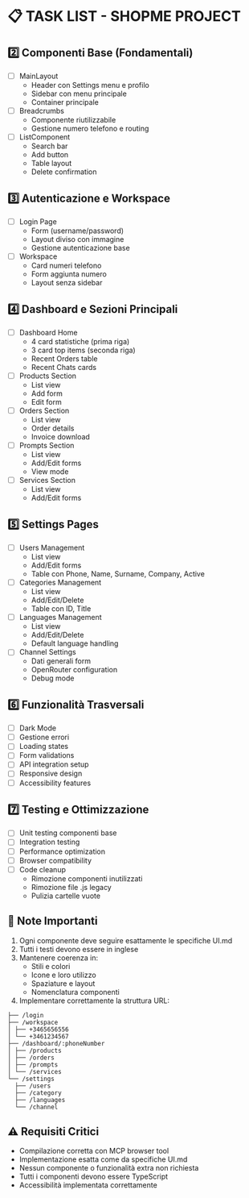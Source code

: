 # 📋 TASK LIST - SHOPME PROJECT

## 2️⃣ Componenti Base (Fondamentali)

- [ ] MainLayout
  - Header con Settings menu e profilo
  - Sidebar con menu principale
  - Container principale
- [ ] Breadcrumbs
  - Componente riutilizzabile
  - Gestione numero telefono e routing
- [ ] ListComponent
  - Search bar
  - Add button
  - Table layout
  - Delete confirmation

## 3️⃣ Autenticazione e Workspace

- [ ] Login Page
  - Form (username/password)
  - Layout diviso con immagine
  - Gestione autenticazione base
- [ ] Workspace
  - Card numeri telefono
  - Form aggiunta numero
  - Layout senza sidebar

## 4️⃣ Dashboard e Sezioni Principali

- [ ] Dashboard Home
  - 4 card statistiche (prima riga)
  - 3 card top items (seconda riga)
  - Recent Orders table
  - Recent Chats cards
- [ ] Products Section
  - List view
  - Add form
  - Edit form
- [ ] Orders Section
  - List view
  - Order details
  - Invoice download
- [ ] Prompts Section
  - List view
  - Add/Edit forms
  - View mode
- [ ] Services Section
  - List view
  - Add/Edit forms

## 5️⃣ Settings Pages

- [ ] Users Management
  - List view
  - Add/Edit forms
  - Table con Phone, Name, Surname, Company, Active
- [ ] Categories Management
  - List view
  - Add/Edit/Delete
  - Table con ID, Title
- [ ] Languages Management
  - List view
  - Add/Edit/Delete
  - Default language handling
- [ ] Channel Settings
  - Dati generali form
  - OpenRouter configuration
  - Debug mode

## 6️⃣ Funzionalità Trasversali

- [ ] Dark Mode
- [ ] Gestione errori
- [ ] Loading states
- [ ] Form validations
- [ ] API integration setup
- [ ] Responsive design
- [ ] Accessibility features

## 7️⃣ Testing e Ottimizzazione

- [ ] Unit testing componenti base
- [ ] Integration testing
- [ ] Performance optimization
- [ ] Browser compatibility
- [ ] Code cleanup
  - Rimozione componenti inutilizzati
  - Rimozione file .js legacy
  - Pulizia cartelle vuote

## 📝 Note Importanti

1. Ogni componente deve seguire esattamente le specifiche UI.md
2. Tutti i testi devono essere in inglese
3. Mantenere coerenza in:
   - Stili e colori
   - Icone e loro utilizzo
   - Spaziature e layout
   - Nomenclatura componenti
4. Implementare correttamente la struttura URL:

```
├── /login
├── /workspace
│ ├── +3465656556
│ └── +3461234567
├── /dashboard/:phoneNumber
│ ├── /products
│ ├── /orders
│ ├── /prompts
│ └── /services
└── /settings
  ├── /users
  ├── /category
  ├── /languages
  └── /channel
```

## ⚠️ Requisiti Critici

- Compilazione corretta con MCP browser tool
- Implementazione esatta come da specifiche UI.md
- Nessun componente o funzionalità extra non richiesta
- Tutti i componenti devono essere TypeScript
- Accessibilità implementata correttamente
